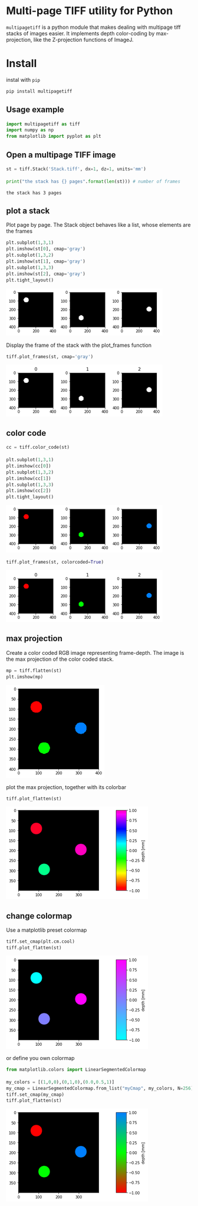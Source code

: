 # Multi-page TIFF utility for Python

`multipagetiff` is a python module that makes dealing with multipage tiff stacks of images easier.
It implements depth color-coding by max-projection, like the Z-projection functions of ImageJ.

# Install
instal with `pip`
```sh
pip install multipagetiff
```

## Usage example

```python
import multipagetiff as tiff
import numpy as np
from matplotlib import pyplot as plt
```

## Open a multipage TIFF image


```python
st = tiff.Stack('Stack.tiff', dx=1, dz=1, units='mm')

print("the stack has {} pages".format(len(st))) # number of frames
```

    the stack has 3 pages


## plot a stack

Plot page by page. The Stack object behaves like a list, whose elements are the frames


```python
plt.subplot(1,3,1)
plt.imshow(st[0], cmap='gray')
plt.subplot(1,3,2)
plt.imshow(st[1], cmap='gray')
plt.subplot(1,3,3)
plt.imshow(st[2], cmap='gray')
plt.tight_layout()
```


![png](imgs/output_6_0.png)


Display the frame of the stack with the plot_frames function


```python
tiff.plot_frames(st, cmap='gray')
```


![png](imgs/output_8_0.png)


## color code


```python
cc = tiff.color_code(st)

plt.subplot(1,3,1)
plt.imshow(cc[0])
plt.subplot(1,3,2)
plt.imshow(cc[1])
plt.subplot(1,3,3)
plt.imshow(cc[2])
plt.tight_layout()
```


![png](imgs/output_10_0.png)



```python
tiff.plot_frames(st, colorcoded=True)
```


![png](imgs/output_11_0.png)


## max projection

Create a color coded RGB image representing frame-depth. The image is the max projection of the color coded stack.


```python
mp = tiff.flatten(st)
plt.imshow(mp)
```

![png](imgs/output_14_1.png)


plot the max projection, together with its colorbar


```python
tiff.plot_flatten(st)
```


![png](imgs/output_16_0.png)


## change colormap

Use a matplotlib preset colormap


```python
tiff.set_cmap(plt.cm.cool)
tiff.plot_flatten(st)
```


![png](imgs/output_19_0.png)


or define you own colormap


```python
from matplotlib.colors import LinearSegmentedColormap

my_colors = [(1,0,0),(0,1,0),(0.0,0.5,1)]
my_cmap = LinearSegmentedColormap.from_list("myCmap", my_colors, N=256)
tiff.set_cmap(my_cmap)
tiff.plot_flatten(st)
```


![png](imgs/output_21_0.png)
